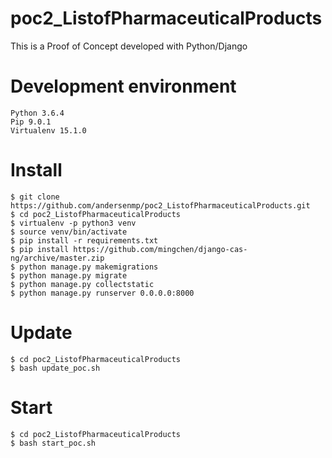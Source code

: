 # poc2_ListofPharmaceuticalProducts
This is a Proof of Concept developed with Python/Django

# Development environment
```
Python 3.6.4
Pip 9.0.1
Virtualenv 15.1.0
```

# Install
```
$ git clone https://github.com/andersenmp/poc2_ListofPharmaceuticalProducts.git
$ cd poc2_ListofPharmaceuticalProducts
$ virtualenv -p python3 venv
$ source venv/bin/activate
$ pip install -r requirements.txt 
$ pip install https://github.com/mingchen/django-cas-ng/archive/master.zip
$ python manage.py makemigrations
$ python manage.py migrate
$ python manage.py collectstatic
$ python manage.py runserver 0.0.0.0:8000
```


# Update
```
$ cd poc2_ListofPharmaceuticalProducts
$ bash update_poc.sh
```


# Start
```
$ cd poc2_ListofPharmaceuticalProducts
$ bash start_poc.sh
```